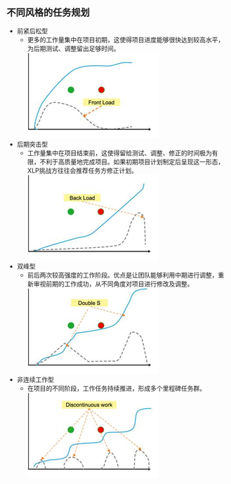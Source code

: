 ## 不同风格的任务规划
* 前紧后松型  
	* 更多的工作量集中在项目初期，这使得项目进度能够很快达到较高水平，为后期测试、调整留出足够时间。
![0](00.jpg) 
* 后期突击型
	* 工作量集中在项目结束前，这使得留给测试、调整、修正的时间极为有限，不利于高质量地完成项目。如果初期项目计划制定后呈现这一形态，XLP挑战方往往会推荐任务方修正计划。
![0](01.jpg) 
* 双峰型
	* 前后两次较高强度的工作阶段。优点是让团队能够利用中期进行调整，重新审视前期的工作成功，从不同角度对项目进行修改及调整。
![0](02.jpg) 
* 非连续工作型
	* 在项目的不同阶段，工作任务持续推进，形成多个里程碑任务群。
![0](03.jpg) 

